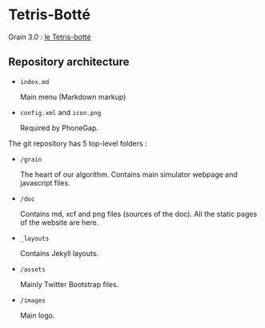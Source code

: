 # Tetris-Botté

Grain 3.0 : [le Tetris-botté](http://inriamecsci.github.com/tetris-botte)

## Repository architecture

- `index.md`

    Main menu (Markdown markup)

- `config.xml` and `icon.png`

    Required by PhoneGap.

The git repository has 5 top-level folders : 

- `/grain`
  
    The heart of our algorithm. Contains main simulator webpage and javascript files.

- `/doc`
  
    Contains md, xcf and png files (sources of the doc). All the static pages of the website are here.

- `_layouts`

    Contains Jekyll layouts.

- `/assets`
  
    Mainly Twitter Bootstrap files.

- `/images`

    Main logo.
